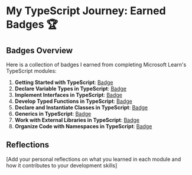 # My TypeScript Journey: Earned Badges 🏆

## Badges Overview

Here is a collection of badges I earned from completing Microsoft Learn's TypeScript modules:

1. **Getting Started with TypeScript**: [Badge](https://learn.microsoft.com/api/achievements/share/ru-ru/aauroraaborealis-0777/3XLEG5QH?sharingId=7D8BAE7EDEBE68A)
2. **Declare Variable Types in TypeScript**: [Badge](https://learn.microsoft.com/api/achievements/share/en-us/aauroraaborealis-0777/3XLKQWRH?sharingId=7D8BAE7EDEBE68A)
3. **Implement Interfaces in TypeScript**: [Badge]([badge-link](https://learn.microsoft.com/api/achievements/share/en-us/aauroraaborealis-0777/WAC3DGKN?sharingId=7D8BAE7EDEBE68A))
4. **Develop Typed Functions in TypeScript**: [Badge](badge-link)
5. **Declare and Instantiate Classes in TypeScript**: [Badge](badge-link)
6. **Generics in TypeScript**: [Badge](badge-link)
7. **Work with External Libraries in TypeScript**: [Badge](badge-link)
8. **Organize Code with Namespaces in TypeScript**: [Badge](badge-link)

## Reflections

[Add your personal reflections on what you learned in each module and how it contributes to your development skills]
